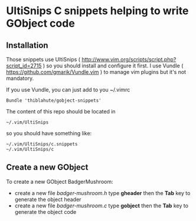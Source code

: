 # UltiSnips C snippets helping to write GObject code

## Installation

Those snippets use UltiSnips (
http://www.vim.org/scripts/script.php?script_id=2715 ) so you should install
and configure it first. I use Vundle ( https://github.com/gmarik/Vundle.vim )
to manage vim plugins but it's not mandatory.

If you use Vundle, you can just add to you ~/.vimrc

    Bundle 'thiblahute/gobject-snippets'

The content of this repo should be located in

    ~/.vim/UltiSnips

so you should have something like:

    ~/.vim/UltiSnips/c.snippets
    ~/.vim/UltiSnips/c

## Create a new GObject

To create a new GObject BadgerMushroom:
- create a new file *badger-mushroom.h* type **gheader** then the **Tab** key to generate the
object header
- create a new file *badger-mushroom.c* type **gobject** then the **Tab** key to generate the object code
